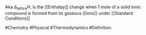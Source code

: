 Aka $\Delta_{\text{lattice}}H$, is the [[Enthalpy]] change when 1 mole of a solid ionic compound is formed from its gaseous [[Ions]] under [[Standard Conditions]]

#Chemistry #Physical #Thermodynamics #Definition